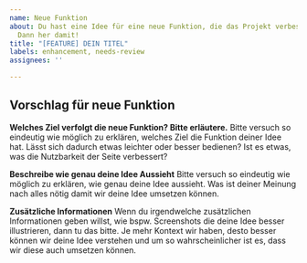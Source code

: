 ```yaml
---
name: Neue Funktion
about: Du hast eine Idee für eine neue Funktion, die das Projekt verbessern könnte?
  Dann her damit!
title: "[FEATURE] DEIN TITEL"
labels: enhancement, needs-review
assignees: ''

---
```


## Vorschlag für neue Funktion
**Welches Ziel verfolgt die neue Funktion? Bitte erläutere.**
Bitte versuch so eindeutig wie möglich zu erklären, welches Ziel die Funktion deiner Idee hat. Lässt sich dadurch etwas leichter oder besser bedienen? Ist es etwas, was die Nutzbarkeit der Seite verbessert? 

**Beschreibe wie genau deine Idee Aussieht**
Bitte versuch so eindeutig wie möglich zu erklären, wie genau deine Idee aussieht. Was ist deiner Meinung nach alles nötig damit wir deine Idee umsetzen können.


**Zusätzliche Informationen**
Wenn du irgendwelche zusätzlichen Informationen geben willst, wie bspw. Screenshots die deine Idee besser illustrieren, dann tu das bitte. Je mehr Kontext wir haben, desto besser können wir deine Idee verstehen und um so wahrscheinlicher ist es, dass wir diese auch umsetzen können.

